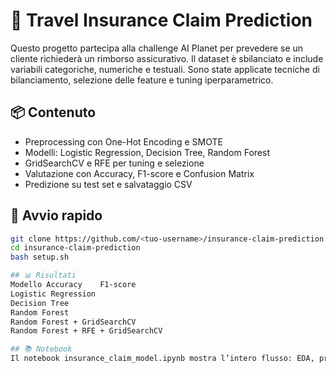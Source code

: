 # 🛫 Travel Insurance Claim Prediction

Questo progetto partecipa alla challenge AI Planet per prevedere se un cliente richiederà un rimborso assicurativo. Il dataset è sbilanciato e include variabili categoriche, numeriche e testuali. Sono state applicate tecniche di bilanciamento, selezione delle feature e tuning iperparametrico.

## 📦 Contenuto

- Preprocessing con One-Hot Encoding e SMOTE
- Modelli: Logistic Regression, Decision Tree, Random Forest
- GridSearchCV e RFE per tuning e selezione
- Valutazione con Accuracy, F1-score e Confusion Matrix
- Predizione su test set e salvataggio CSV

## 🚀 Avvio rapido

```bash
git clone https://github.com/<tuo-username>/insurance-claim-prediction.git
cd insurance-claim-prediction
bash setup.sh

## 📊 Risultati
Modello	Accuracy	F1-score
Logistic Regression	
Decision Tree	
Random Forest	
Random Forest + GridSearchCV	
Random Forest + RFE + GridSearchCV

## 📚 Notebook
Il notebook insurance_claim_model.ipynb mostra l’intero flusso: EDA, preprocessing, modellazione, tuning e predizione.
